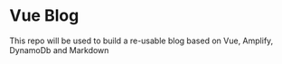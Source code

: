 # Vue Blog

This repo will be used to build a re-usable blog based on Vue, Amplify, DynamoDb and Markdown
